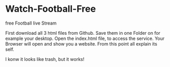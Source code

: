 # Watch-Football-Free
free Football live Stream 

First download all 3 html files from Github. Save them in one Folder on for example your desktop. 
Open the index.html file, to access the service. Your Browser will open and show you a website. 
From this point all explain its self.

I konw it looks like trash, but it works!
